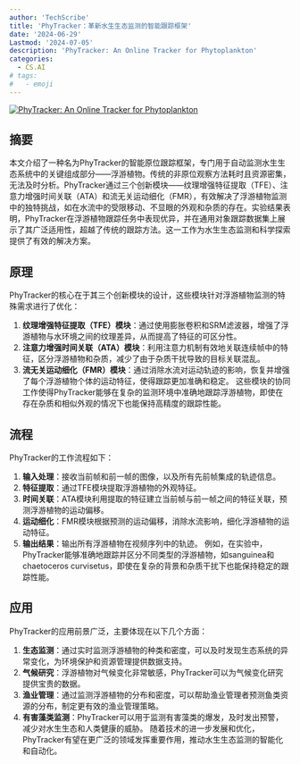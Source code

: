 ```yaml
---
author: 'TechScribe'
title: 'PhyTracker：革新水生生态监测的智能跟踪框架'
date: '2024-06-29'
Lastmod: '2024-07-05'
description: 'PhyTracker: An Online Tracker for Phytoplankton'
categories:
  - CS.AI
# tags:
#   - emoji
---
```


[![PhyTracker: An Online Tracker for Phytoplankton](https://arxiv-research-1301205113.cos.ap-guangzhou.myqcloud.com/images/2407.00352v1.pdf_0.jpg)](https://arxiv.org/abs/2407.00352v1)

## 摘要

本文介绍了一种名为PhyTracker的智能原位跟踪框架，专门用于自动监测水生生态系统中的关键组成部分——浮游植物。传统的非原位观察方法耗时且资源密集，无法及时分析。PhyTracker通过三个创新模块——纹理增强特征提取（TFE）、注意力增强时间关联（ATA）和流无关运动细化（FMR），有效解决了浮游植物监测中的独特挑战，如在水流中的受限移动、不显眼的外观和杂质的存在。实验结果表明，PhyTracker在浮游植物跟踪任务中表现优异，并在通用对象跟踪数据集上展示了其广泛适用性，超越了传统的跟踪方法。这一工作为水生生态监测和科学探索提供了有效的解决方案。<!--more-->

## 原理

PhyTracker的核心在于其三个创新模块的设计，这些模块针对浮游植物监测的特殊需求进行了优化：
1. **纹理增强特征提取（TFE）模块**：通过使用膨胀卷积和SRM滤波器，增强了浮游植物与水环境之间的纹理差异，从而提高了特征的可区分性。
2. **注意力增强时间关联（ATA）模块**：利用注意力机制有效地关联连续帧中的特征，区分浮游植物和杂质，减少了由于杂质干扰导致的目标关联混乱。
3. **流无关运动细化（FMR）模块**：通过消除水流对运动轨迹的影响，恢复并增强了每个浮游植物个体的运动特征，使得跟踪更加准确和稳定。
这些模块的协同工作使得PhyTracker能够在复杂的监测环境中准确地跟踪浮游植物，即使在存在杂质和相似外观的情况下也能保持高精度的跟踪性能。

## 流程

PhyTracker的工作流程如下：
1. **输入处理**：接收当前帧和前一帧的图像，以及所有先前帧集成的轨迹信息。
2. **特征提取**：通过TFE模块提取浮游植物的外观特征。
3. **时间关联**：ATA模块利用提取的特征建立当前帧与前一帧之间的特征关联，预测浮游植物的运动偏移。
4. **运动细化**：FMR模块根据预测的运动偏移，消除水流影响，细化浮游植物的运动特征。
5. **输出结果**：输出所有浮游植物在视频序列中的轨迹。
例如，在实验中，PhyTracker能够准确地跟踪并区分不同类型的浮游植物，如sanguinea和chaetoceros curvisetus，即使在复杂的背景和杂质干扰下也能保持稳定的跟踪性能。

## 应用

PhyTracker的应用前景广泛，主要体现在以下几个方面：
1. **生态监测**：通过实时监测浮游植物的种类和密度，可以及时发现生态系统的异常变化，为环境保护和资源管理提供数据支持。
2. **气候研究**：浮游植物对气候变化非常敏感，PhyTracker可以为气候变化研究提供宝贵的数据。
3. **渔业管理**：通过监测浮游植物的分布和密度，可以帮助渔业管理者预测鱼类资源的分布，制定更有效的渔业管理策略。
4. **有害藻类监测**：PhyTracker可以用于监测有害藻类的爆发，及时发出预警，减少对水生生态和人类健康的威胁。
随着技术的进一步发展和优化，PhyTracker有望在更广泛的领域发挥重要作用，推动水生生态监测的智能化和自动化。